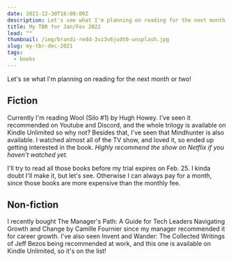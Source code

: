 ```yaml
---
date: 2021-12-30T16:00:00Z
description: Let's see what I'm planning on reading for the next month or two!
title: My TBR for Jan/Fev 2022
lead: ""
thumbnail: /img/brandi-redd-3vz3v6judt0-unsplash.jpg
slug: my-tbr-dec-2021
tags:
  - books
---
```


Let's se what I'm planning on reading for the next month or two!

## Fiction

Currently I'm reading Wool (Silo #1) by Hugh Howey. I've seen it recommended on Youtube and Discord, and the whole trilogy is available on Kindle Unlimited so why not? Besides that, I've seen that Mindhunter is also available. I watched almost all of the TV show, and loved it, so ended up getting interested in the book. _Highly recommend the show on Netflix if you haven't watched yet._

I'll try to read all those books before my trial expires on Feb. 25. I kinda doubt I'll make it, but let's see. Otherwise I can always pay for a month, since those books are more expensive than the monthly fee.


## Non-fiction

I recently bought The Manager's Path: A Guide for Tech Leaders Navigating Growth and Change by Camille Fournier since my manager recommended it for career growth. I've also seen Invent and Wander: The Collected Writings of Jeff Bezos being recommended at work, and this one is available on Kindle Unlimited, so it's on the list!

